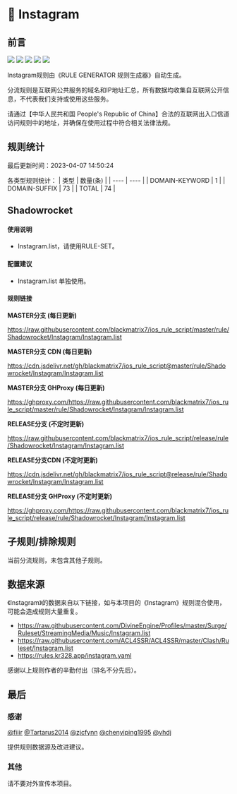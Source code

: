 # 🧸 Instagram

## 前言

![](https://shields.io/badge/-移除重复规则-ff69b4) ![](https://shields.io/badge/-DOMAIN与DOMAIN--SUFFIX合并-green) ![](https://shields.io/badge/-DOMAIN--SUFFIX间合并-critical) ![](https://shields.io/badge/-DOMAIN--SUFFIX与DOMAIN--KEYWORD合并-blue) ![](https://shields.io/badge/-IP--CIDR(6)合并-blueviolet) 

Instagram规则由《RULE GENERATOR 规则生成器》自动生成。

分流规则是互联网公共服务的域名和IP地址汇总，所有数据均收集自互联网公开信息，不代表我们支持或使用这些服务。

请通过【中华人民共和国 People's Republic of China】合法的互联网出入口信道访问规则中的地址，并确保在使用过程中符合相关法律法规。

## 规则统计

最后更新时间：2023-04-07 14:50:24

各类型规则统计：
| 类型 | 数量(条)  | 
| ---- | ----  |
| DOMAIN-KEYWORD | 1  | 
| DOMAIN-SUFFIX | 73  | 
| TOTAL | 74  | 


## Shadowrocket 

#### 使用说明
- Instagram.list，请使用RULE-SET。

#### 配置建议
- Instagram.list 单独使用。

#### 规则链接
**MASTER分支 (每日更新)**

https://raw.githubusercontent.com/blackmatrix7/ios_rule_script/master/rule/Shadowrocket/Instagram/Instagram.list

**MASTER分支 CDN (每日更新)**

https://cdn.jsdelivr.net/gh/blackmatrix7/ios_rule_script@master/rule/Shadowrocket/Instagram/Instagram.list

**MASTER分支 GHProxy (每日更新)**

https://ghproxy.com/https://raw.githubusercontent.com/blackmatrix7/ios_rule_script/master/rule/Shadowrocket/Instagram/Instagram.list

**RELEASE分支 (不定时更新)**

https://raw.githubusercontent.com/blackmatrix7/ios_rule_script/release/rule/Shadowrocket/Instagram/Instagram.list

**RELEASE分支CDN (不定时更新)**

https://cdn.jsdelivr.net/gh/blackmatrix7/ios_rule_script@release/rule/Shadowrocket/Instagram/Instagram.list

**RELEASE分支 GHProxy (不定时更新)**

https://ghproxy.com/https://raw.githubusercontent.com/blackmatrix7/ios_rule_script/release/rule/Shadowrocket/Instagram/Instagram.list

## 子规则/排除规则


当前分流规则，未包含其他子规则。

## 数据来源

《Instagram》的数据来自以下链接，如与本项目的《Instagram》规则混合使用，可能会造成规则大量重复。

- https://raw.githubusercontent.com/DivineEngine/Profiles/master/Surge/Ruleset/StreamingMedia/Music/Instagram.list
- https://raw.githubusercontent.com/ACL4SSR/ACL4SSR/master/Clash/Ruleset/Instagram.list
- https://rules.kr328.app/instagram.yaml


感谢以上规则作者的辛勤付出（排名不分先后）。

## 最后

### 感谢

[@fiiir](https://github.com/fiiir) [@Tartarus2014](https://github.com/Tartarus2014) [@zjcfynn](https://github.com/zjcfynn) [@chenyiping1995](https://github.com/chenyiping1995) [@vhdj](https://github.com/vhdj)

提供规则数据源及改进建议。

### 其他

请不要对外宣传本项目。